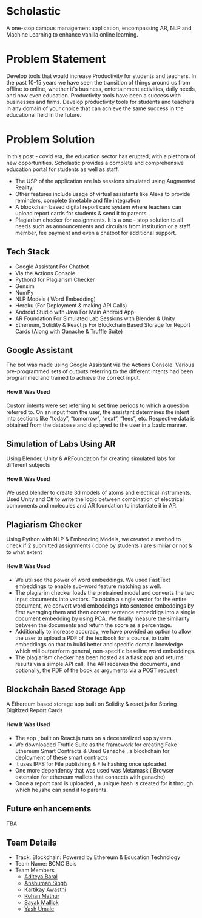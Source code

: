 # Scholastic
A one-stop campus management application, encompassing AR, NLP and Machine Learning to enhance vanilla online learning.

# Problem Statement

Develop tools that would increase Productivity for students
and teachers.
In the past 10-15 years we have seen the transition of things around us
from offline to online, whether it's business, entertainment activities, daily
needs, and now even education. Productivity tools have been a success
with businesses and firms. Develop productivity tools for students and
teachers in any domain of your choice that can achieve the same
success in the educational field in the future.

# Problem Solution

In this post - covid era, the education sector has erupted, with a plethora of new opportunities. Scholastic provides a complete and comprehensive education portal for students as well as staff. 
- The USP of the application are lab sessions simulated using Augmented Reality. 
- Other features include usage of virtual assistants like Alexa to provide reminders, complete timetable and file integration
- A blockchain based  digital report card system where teachers can upload report cards for students & send it to parents.  
- Plagiarism checker for assignments. 
It is a one - stop solution to all needs such as announcements and circulars from institution or a staff member, fee payment and even a chatbot for additional support.

## Tech Stack
- Google Assistant For Chatbot
- Via the Actions Console 
- Python3 for Plagiarism Checker
- Gensim
- NumPy
- NLP Models ( Word Embedding)
- Heroku (For Deployment & making API Calls)
- Android Studio with Java For Main Android App
- AR Foundation For Simulated Lab Sessions with Blender & Unity 
- Ethereum, Solidity & React.js For Blockchain Based Storage for Report Cards (Along with Ganache & Truffle Suite)

## Google Assistant
The bot was made using Google Assistant via the Actions Console. Various pre-programmed sets of outputs referring to the different intents had been programmed and trained to achieve the correct input.

#### How It Was Used
Custom intents were set referring to set time periods to which a question referred to. On an input from the user, the assistant determines the intent into sections like “today”, “tomorrow”, “next”, “fees”, etc.
Respective data is obtained from the database and displayed to the user in a basic manner.

## Simulation of Labs Using AR
Using Blender, Unity &  ARFoundation for creating simulated labs for different subjects

#### How It Was Used 
We used blender to create 3d models of atoms and electrical instruments. Used Unity and C# to write the logic between combination of electrical components and molecules and AR foundation to instantiate it in AR.

## Plagiarism Checker
Using Python with NLP & Embedding Models, we created a method to check if 2 submitted assignments ( done by students ) are similiar or not & to what extent

#### How It Was Used

- We utilised the power of word embeddings. We used FastText embeddings to enable sub-word feature matching as well. 
- The plagiarim checker loads the pretrained model and converts the two input documents into vectors. To obtain a single vector for the entire document, we convert word embeddings into sentence embeddings by first averaging them and then convert sentence embeddigs into a single document embedding by using PCA. We finally measure the similarity between the documents and return the score as a percentage.
- Additionally to increase accuracy, we have provided an option to allow the user to upload a PDF of the textbook for a course, to train embeddings on that to build better and specific domain knowledge which will outperform general, non-specific baseline word embeddings.
- The plagiarism checker has been hosted as a flask app and returns results via a simple API call. The API receives the documents, and optionally, the PDF of the book as arguments via a POST request

## Blockchain Based Storage App
A Ethereum based storage app built on Solidity & react.js for Storing Digitized Report Cards

#### How It Was Used
- The app , built on React.js runs on a decentralized app system.
- We downloaded Truffle Suite as the framework for creating Fake Ethereum Smart Contracts & Used Ganache , a blockchain for deployment of these smart contracts
- It uses IPFS for File publishing & File hashing once uploaded.
- One more dependency that was used was Metamask ( Browser extension for ethereum wallets that connects with ganache)
- Once a report card is uploaded , a unique hash is created for it through which he /she can send it to parents.


## Future enhancements
TBA

## Team Details

* Track: Blockchain: Powered by Ethereum & Education Technology
* Team Name: BCMC Bois
* Team Members
    * [Aditeya Baral](https://github.com/aditeyabaral)
    * [Anshuman Singh](https://github.com/MysteriousAcadia)
    * [Kartikay Awasthi](https://github.com/barren-scp)
    * [Rohan Mathur](https://github.com/RohanMathur17)
    * [Sayak Mallick](https://github.com/sayak0809)
    * [Yash Umale](https://github.com/newb-dev-1008)
